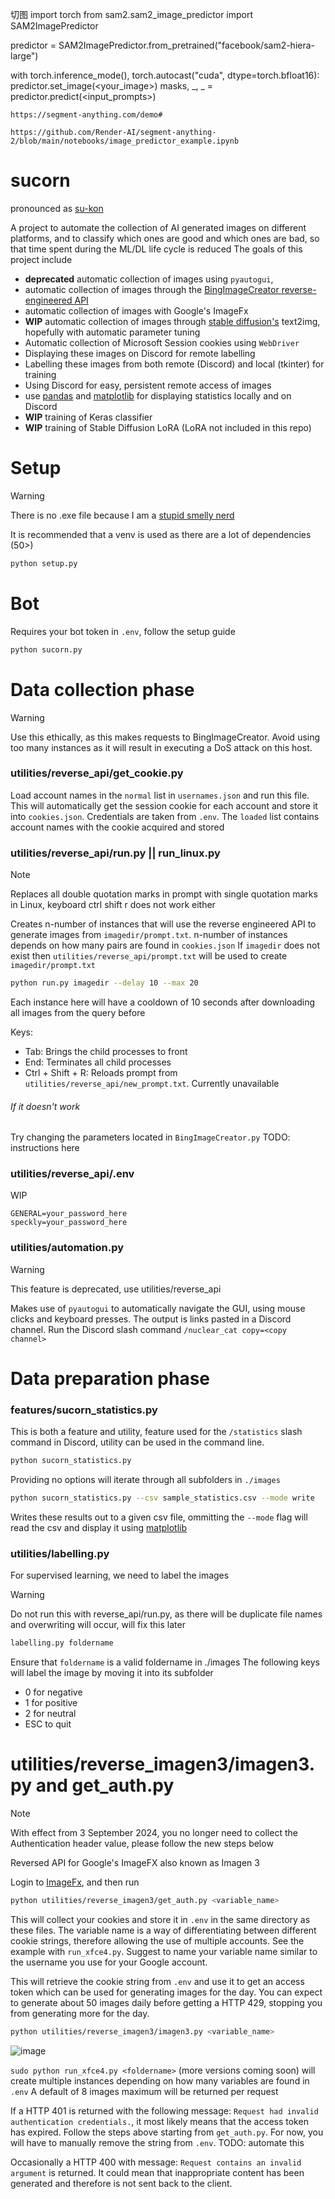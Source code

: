 切图 
import torch
from sam2.sam2_image_predictor import SAM2ImagePredictor

predictor = SAM2ImagePredictor.from_pretrained("facebook/sam2-hiera-large")

with torch.inference_mode(), torch.autocast("cuda", dtype=torch.bfloat16):
    predictor.set_image(<your_image>)
    masks, _, _ = predictor.predict(<input_prompts>)

    https://segment-anything.com/demo#

    https://github.com/Render-AI/segment-anything-2/blob/main/notebooks/image_predictor_example.ipynb

    

# sucorn
pronounced as [su-kon](https://fubuki.moe/mascots.html)

A project to automate the collection of AI generated images on different platforms, and to classify which ones are good and which ones are bad, so that time spent during the ML/DL life cycle is reduced
The goals of this project include
- **deprecated** automatic collection of images using `pyautogui`,
- automatic collection of images through the [BingImageCreator reverse-engineered API](https://github.com/acheong08/BingImageCreator/tree/main)
- automatic collection of images with Google's ImageFx
- **WIP** automatic collection of images through [stable diffusion's](https://github.com/CompVis/stable-diffusion) text2img, hopefully with automatic parameter tuning
- Automatic collection of Microsoft Session cookies using `WebDriver`
- Displaying these images on Discord for remote labelling
- Labelling these images from both remote (Discord) and local (tkinter) for training
- Using Discord for easy, persistent remote access of images
- use [pandas](https://pypi.org/project/pandas/) and [matplotlib](https://pypi.org/project/matplotlib/) for displaying statistics locally and on Discord
- **WIP** training of Keras classifier
- **WIP** training of Stable Diffusion LoRA (LoRA not included in this repo)

# Setup
> [!WARNING]
> There is no .exe file because I am a [stupid smelly nerd](https://github.com/sherlock-project/sherlock/issues/2011)

It is recommended that a venv is used as there are a lot of dependencies (50>)
```bash
python setup.py
```

# Bot
Requires your bot token in `.env`, follow the setup guide
```bash
python sucorn.py
```

# Data collection phase
> [!WARNING]
> Use this ethically, as this makes requests to BingImageCreator. Avoid using too many instances as it will result in executing a DoS attack on this host.

### utilities/reverse_api/get_cookie.py

Load account names in the `normal` list in `usernames.json` and run this file. This will automatically get the session cookie for each account and store it into `cookies.json`. Credentials are taken from `.env`. The `loaded` list contains account names with the cookie acquired and stored

### utilities/reverse_api/run.py || run_linux.py
> [!NOTE]
> Replaces all double quotation marks in prompt with single quotation marks in Linux, keyboard ctrl shift r does not work either

Creates n-number of instances that will use the reverse engineered API to generate images from `imagedir/prompt.txt`. n-number of instances depends on how many pairs are found in `cookies.json`
If `imagedir` does not exist then `utilities/reverse_api/prompt.txt` will be used to create `imagedir/prompt.txt`
```bash
python run.py imagedir --delay 10 --max 20
```
Each instance here will have a cooldown of 10 seconds after downloading all images from the query before 

Keys:
- Tab: Brings the child processes to front
- End: Terminates all child processes
- Ctrl + Shift + R: Reloads prompt from `utilities/reverse_api/new_prompt.txt`. Currently unavailable

###### If it doesn't work
Try changing the parameters located in `BingImageCreator.py` TODO: instructions here

### utilities/reverse_api/.env

WIP
```
GENERAL=your_password_here
speckly=your_password_here
```

### utilities/automation.py
> [!WARNING]
> This feature is deprecated, use utilities/reverse_api

Makes use of `pyautogui` to automatically navigate the GUI, using mouse clicks and keyboard presses. The output is links pasted in a Discord channel. Run the Discord slash command `/nuclear_cat copy=<copy channel>`

# Data preparation phase
### features/sucorn_statistics.py
This is both a feature and utility, feature used for the `/statistics` slash command in Discord, utility can be used in the command line. 

```bash
python sucorn_statistics.py
```
Providing no options will iterate through all subfolders in `./images`
```bash
python sucorn_statistics.py --csv sample_statistics.csv --mode write
```
Writes these results out to a given csv file, ommitting the `--mode` flag will read the csv and display it using [matplotlib](https://pypi.org/project/matplotlib/)

### utilities/labelling.py
For supervised learning, we need to label the images
> [!WARNING]
> Do not run this with reverse_api/run.py, as there will be duplicate file names and overwriting will occur, will fix this later

```bash
labelling.py foldername
```
Ensure that `foldername` is a valid foldername in ./images
The following keys will label the image by moving it into its subfolder
- 0 for negative
- 1 for positive
- 2 for neutral
- ESC to quit

# utilities/reverse_imagen3/imagen3.py and get_auth.py

> [!NOTE]
> With effect from 3 September 2024, you no longer need to collect the Authentication header value, please follow the new steps below

Reversed API for Google's ImageFX also known as Imagen 3

Login to [ImageFx](https://aitestkitchen.withgoogle.com), and then run 
```bash
python utilities/reverse_imagen3/get_auth.py <variable_name>
```
This will collect your cookies and store it in `.env` in the same directory as these files.
The variable name is a way of differentiating between different cookie strings, therefore allowing the
use of multiple accounts. See the example with `run_xfce4.py`. Suggest to name your variable name similar to the username you use for your Google account.

This will retrieve the cookie string from `.env` and use it to get an access token which can be used for generating images for the day. You can expect to generate about 50 images daily before getting a HTTP 429, stopping you from generating more for the day.

```bash
python utilities/reverse_imagen3/imagen3.py <variable_name>
```

![image](https://github.com/user-attachments/assets/afaf68b6-ba50-4a9c-af70-41d7dc19b9de)

`sudo python run_xfce4.py <foldername>` (more versions coming soon) will create multiple instances depending on how many variables are found in `.env`
A default of 8 images maximum will be returned per request

If a HTTP 401 is returned with the following message: `Request had invalid authentication credentials.`, it most likely means that the access token has expired. Follow the steps above starting from `get_auth.py`.
For now, you will have to manually remove the string from `.env`. TODO: automate this

Occasionally a HTTP 400 with message: `Request contains an invalid argument` is returned. It could mean that inappropriate content has been generated and therefore is not sent back to the client.
